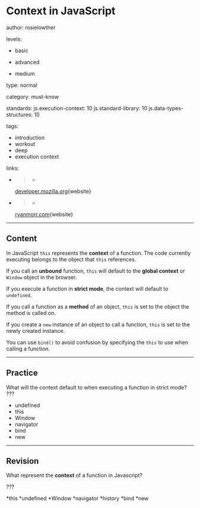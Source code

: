 # Context in JavaScript
author: rosielowther

levels:

  - basic

  - advanced

  - medium

type: normal

category: must-know

standards:
  js.execution-context: 10
  js.standard-library: 10
  js.data-types-structures: 10

tags:
  - introduction
  - workout
  - deep
  - execution context

links:

  - >-
    [developer.mozilla.org](https://developer.mozilla.org/en-US/docs/Web/API/Window){website}

  - >-
    [ryanmorr.com](http://ryanmorr.com/understanding-scope-and-context-in-javascript/){website}

---
## Content

In JavaScript `this` represents the **context** of a function. The code currently executing belongs to the object that `this` references.

If you call an **unbound** function, `this` will default to the **global context** or `Window` object in the browser.

If you execute a function in **strict mode**, the context will default to `undefined`.

If you call a function as a **method** of an object, `this` is set to the object the method is called on.

If you create a `new` instance of an object to call a function, `this` is set to the newly created instance.

You can use `bind()` to avoid confusion by specifying the `this` to use when calling a function.

---
## Practice

What will the context default to when executing a function in strict mode? ???

* undefined
* this
* Window
* navigator
* bind
* new

---
## Revision

What represent the **context** of a function in Javascript?

???

*this
*undefined
*Window
*navigator
*history
*bind
*new
